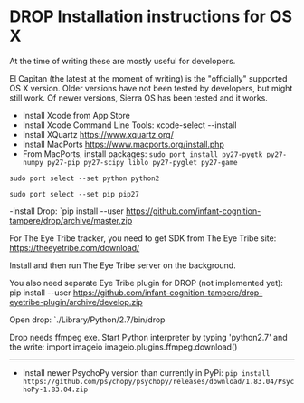 DROP Installation instructions for OS X
=======================================

At the time of writing these are mostly useful for developers.

El Capitan (the latest at the moment of writing) is the "officially" supported
OS X version. Older versions have not been tested by developers, but might
still work. Of newer versions, Sierra OS has been tested and it works.

- Install Xcode from App Store
- Install Xcode Command Line Tools:
xcode-select --install
- Install XQuartz
https://www.xquartz.org/
- Install MacPorts
https://www.macports.org/install.php
- From MacPorts, install packages:
`sudo port install py27-pygtk py27-numpy py27-pip py27-scipy liblo py27-pyglet py27-game`

`sudo port select --set python python2`

`sudo port select --set pip pip27`

-install Drop:
`pip install --user https://github.com/infant-cognition-tampere/drop/archive/master.zip


For The Eye Tribe tracker, you need to get SDK from The Eye Tribe site:
https://theeyetribe.com/download/

Install and then run The Eye Tribe server on the background.

You also need separate Eye Tribe plugin for DROP (not implemented yet):
pip install --user https://github.com/infant-cognition-tampere/drop-eyetribe-plugin/archive/develop.zip

Open drop:
 `./Library/Python/2.7/bin/drop


Drop needs ffmpeg exe. 
  Start Python interpreter by typing 'python2.7' and the write:
  import imageio
  imageio.plugins.ffmpeg.download()
 
-----
- Install newer PsychoPy version than currently in PyPi:
`pip install https://github.com/psychopy/psychopy/releases/download/1.83.04/PsychoPy-1.83.04.zip`



